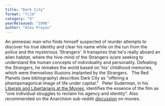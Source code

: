 ```yaml
---
title: "Dark City"
format: "film"
category: "d"
yearReleased: "1998"
author: "Alex Proyas"
---
```

An amnesiac man who finds himself suspected of  murder attempts to discover his true identity and clear his name  while on the run from the police and the mysterious 'Strangers'. It  transpires that he's really aboard an alien habitat, where the  hive-mind of the Strangers is/are seeking to understand the human  concepts of individuality and personality. Defeating the Strangers,  he remakes the world based on 'his' childhood memories, which were  themselves illusions implanted by the Strangers.
 
The Red Planets (see bibliography) describes Dark  City as "offering a phantasmagorical image of life under  capital."
 
Peter Suderman, in his <a href="http://reason.com/blog/2010/01/12/liberals-and-libertarians-at-t"> Liberals and Libertarians at the Movies</a>, identifies the essence  of the film as "one individual struggles to reclaim his agency and  identity". Also recommended on the Anarchism sub-reddit <a href="https://www.reddit.com/r/Anarchism/comments/1953qj/have_you_any_movie_recommendations_containing/"> discussion</a> on movies.
